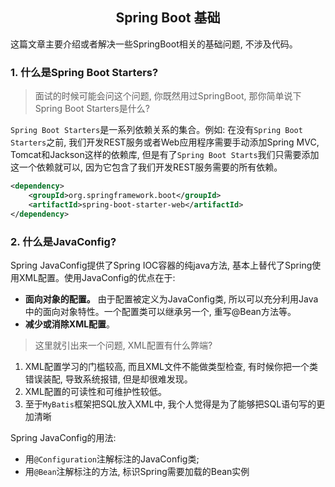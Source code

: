 ## <center>Spring Boot 基础</center>

这篇文章主要介绍或者解决一些SpringBoot相关的基础问题, 不涉及代码。

### 1. 什么是Spring Boot Starters?

> 面试的时候可能会问这个问题, 你既然用过SpringBoot, 那你简单说下Spring Boot Starters是什么?

`Spring Boot Starters`是一系列依赖关系的集合。例如: 在没有`Spring Boot Starters`之前, 我们开发REST服务或者Web应用程序需要手动添加Spring MVC, Tomcat和Jackson这样的依赖库, 但是有了`Spring Boot Starts`我们只需要添加这一个依赖就可以, 因为它包含了我们开发REST服务需要的所有依赖。

```xml
<dependency>
    <groupId>org.springframework.boot</groupId>
    <artifactId>spring-boot-starter-web</artifactId>
</dependency>
```

### 2. 什么是JavaConfig?

Spring JavaConfig提供了Spring IOC容器的纯java方法, 基本上替代了Spring使用XML配置。使用JavaConfig的优点在于:

- **面向对象的配置。** 由于配置被定义为JavaConfig类, 所以可以充分利用Java中的面向对象特性。一个配置类可以继承另一个, 重写@Bean方法等。
- **减少或消除XML配置**。

> 这里就引出来一个问题, XML配置有什么弊端?

1. XML配置学习的门槛较高, 而且XML文件不能做类型检查, 有时候你把一个类错误装配, 导致系统报错, 但是却很难发现。
2. XML配置的可读性和可维护性较低。
3. 至于`MyBatis`框架把SQL放入XML中, 我个人觉得是为了能够把SQL语句写的更加清晰

Spring JavaConfig的用法: 

- 用`@Configuration`注解标注的JavaConfig类;
- 用`@Bean`注解标注的方法, 标识Spring需要加载的Bean实例

